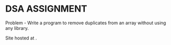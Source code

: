 # DSA ASSIGNMENT

Problem - Write a program to remove duplicates from an array without using any library.

Site hosted at .
